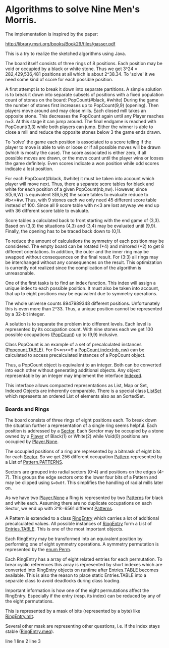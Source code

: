 Algorithms to solve Nine Men's Morris.
=====

The implementation is inspired by the paper:

http://library.msri.org/books/Book29/files/gasser.pdf

This is a try to realize the sketched algorithms using Java. 

The board itself consists of three rings of 8 positions.
Each position may be void or occupied by a black or white stone.
Thus we get 3^24 = 282,429,536,481 positions at all which is about 2^38.34.
To 'solve' it we need some kind of score for each possible position.

A first attempt is to break it down into separate partitions.
A simple solution is to break it down into separate subsets of positions 
with a fixed population count of stones on the board: PopCount(#black, #white)
During the game the number of stones first increases up to PopCount(9,9) (opening).
Then players move around and may close mills. Each closed mill takes an opposite stone.
This decreases the PopCount again until any Player reaches n=3. At this stage it can jump around.
The final endgame is reached with PopCount(3,3) while both players can jump.
Either the winner is able to close a mill and reduce the opposite stones below 3 the game ends drawn.

To 'solve' the game each position is associated to a score telling if the player to move is able to win
or loose or if all possible moves will be drawn (which is mostly the case).
The score associated is either zero, if all possible moves are drawn, or the move count 
until the player wins or looses the game definitely. Even scores indicate a won position 
while odd scores indicate a lost position.

For each PopCount(#black, #white) it must be taken into account which player will move next.
Thus, there a separate score tables for black and white for each position of a given PopCount(nb,nw).
However, since S(5,6,W) is equivalent S(6,5,B) the score tables to evaluate reduce to #b<=#w.
Thus, with 9 stones each we only need 45 different score table instead of 100.
Since all 9 score table with n<3 are lost anyway we end up with 36 different score table to evaluate.

Score tables a calculated back to front starting with the end game of (3,3).
Based on (3,3) the situations (4,3) and (3,4) may be evaluated until (9,9).
Finally, the opening has to be traced back down to (0,1).

To reduce the amount of calculations the symmetry of each position may be considered.
The empty board can be rotated (*4) and mirrored (*2) to get 8 different orientations.
In addition, the outer and the inner ring may be swapped without consequences on the final result.
For (3:3) all rings may be interchanged without any consequences on the result.
This optimization is currently not realized since the complication of the algorithm is unreasonable.

One of the first tasks is to find an index function.
This index will assign a unique index to each possible position.
It must also be taken into account, that up to eight positions may be equivalent due to symmetry operations.

The whole universe counts 8947989348 different positions. Unfortunately this is even more than 2^33.
Thus, a unique position cannot be represented by a 32-bit integer.

A solution is to separate the problem into different levels. Each level is represented by its occupation count.
With nine stones each we get 100 possible occupations 
([PopCount](https://github.com/dieterstueken/mills/blob/master/core/src/main/java/mills/bits/PopCount.java)) 
up to (9,9) inclusive. 

Class PopCount is an example of a set of precalculated instances
([Popcount.TABLE](https://github.com/dieterstueken/mills/blob/master/core/src/main/java/mills/bits/PopCount.java#L237)).
For 0<=n<=9 a [
PopCount.index(nb, nw)](https://github.com/dieterstueken/mills/blob/master/core/src/main/java/mills/bits/PopCount.java#L44) 
can be calculated to access precalculated instances of a PopCount object.

Thus, a PopCount object is equivalent to an integer. Both can be converted into each other without generating additional objects.
Any object representable by an integer may implement the interface 
[Indexed](https://github.com/dieterstueken/mills/blob/master/core/src/main/java/mills/util/Indexed.java).

This interface allows compacted representations as List, Map or Set, Indexed Objects are inherently comparable.
There is a special class
[ListSet](https://github.com/dieterstueken/mills/blob/master/core/src/main/java/mills/util/ListSet.java) 
which represents an ordered List of elements also as an SortedSet.

### Boards and Rings

The board consists of three rings of eight positions each. 
To break down the situation further a representation of a single ring seems helpful.
Each position is addressed by a 
[Sector](https://github.com/dieterstueken/mills/blob/master/core/src/main/java/mills/bits/Sector.java).
Each Serctor may be occupied by a stone owned by a 
[Player](https://github.com/dieterstueken/mills/blob/master/core/src/main/java/mills/bits/Player.java)
of Black(1) or White(2) while
Void(0) positions are occupied by 
[Player.None](https://github.com/dieterstueken/mills/blob/master/core/src/main/java/mills/bits/Player.java#L18).

The occupied positions of a ring are represented by a bitmask of eight bits for each 
[Sector](https://github.com/dieterstueken/mills/blob/master/core/src/main/java/mills/bits/Sector.java).
So we get 256 different occupation 
[Pattern](https://github.com/dieterstueken/mills/blob/master/core/src/main/java/mills/bits/Pattern.java) 
represented by a List of [Pattern.PATTERNS](https://github.com/dieterstueken/mills/blob/master/core/src/main/java/mills/bits/Pattern.java#L204).

Sectors are grouped into radial sectors (0-4) and positions on the edges (4-7).
This groups the edge sectors onto the lower four bits of a Pattern and may be clipped using `&=0x0f`.
This simplifies the handling of radial mills later on.

As we have two 
[Player.None](https://github.com/dieterstueken/mills/blob/master/core/src/main/java/mills/bits/Player.java#L18)
a Ring is represented by two 
[Patterns](https://github.com/dieterstueken/mills/blob/master/core/src/main/java/mills/bits/Patterns.java)
for black and white each.
Assuming there are no duplicate occupations on each Sector, we end up with 3^8=6561  different
[Patterns](https://github.com/dieterstueken/mills/blob/master/core/src/main/java/mills/bits/Patterns.java).

A Pattern is extended to a class
[RingEntry](https://github.com/dieterstueken/mills/blob/master/core/src/main/java/mills/ring/RingEntry.java) 
which carries a lot of additional precalculated values. All possible instances of 
[RingEntry](https://github.com/dieterstueken/mills/blob/master/core/src/main/java/mills/ring/RingEntry.java) 
form a List of 
[Entries.TABLE](https://github.com/dieterstueken/mills/blob/master/core/src/main/java/mills/ring/Entries.java#L22).
This is one of the most important objects.

Each RingEntry may be transformed into an equivalent position by performing one of eight symmetry operations.
A symmetry permutation is represented by the
[enum Perm](https://github.com/dieterstueken/mills/blob/master/core/src/main/java/mills/bits/Perm.java).

Each RingEntry has a array of eight related entries for each permutation.
To brear cyclic references this array is represented by short indexes 
which are converted into RingEntry objects on runtime after Entries.TABLE becomes available.
This is also the reason to place static Entries.TABLE into a separate class
to avoid deadlocks during class loading.

Important information is how one of the eight permutations affect the RingEntry.
Especially if the entry (resp. its index) can be reduced by any of the eight permutations.  

This is represented by a mask of bits (represented by a byte) like 
[RingEntry.mlt](https://github.com/dieterstueken/mills/blob/master/core/src/main/java/mills/ring/RingEntry.java#L37).

Several other mask are representing other questions, i.e. if the index stays stable
 ([RingEntry.meq](https://github.com/dieterstueken/mills/blob/master/core/src/main/java/mills/ring/RingEntry.java#L34)). 

line 1
line 2
line 3
